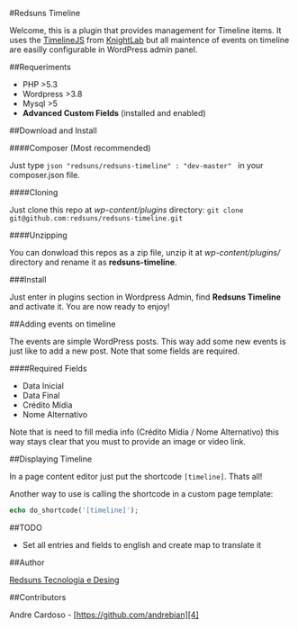 #Redsuns Timeline

Welcome, this is a plugin that provides management for Timeline items. It uses the [TimelineJS][1] from [KnightLab][2] but all maintence of events on timeline are easilly configurable in WordPress admin panel.

##Requeriments

* PHP >5.3
* Wordpress >3.8
* Mysql >5
* **Advanced Custom Fields** (installed and enabled)


##Download and Install

####Composer (Most recommended)

Just type ```json "redsuns/redsuns-timeline" : "dev-master" ``` in your composer.json file.


####Cloning

Just clone this repo at *wp-content/plugins* directory:
```git clone git@github.com:redsuns/redsuns-timeline.git```


####Unzipping

You can donwload this repos as a zip file, unzip it at *wp-content/plugins/* directory and rename it as **redsuns-timeline**.


###Install

Just enter in plugins section in Wordpress Admin, find **Redsuns Timeline** and activate it. You are now ready to enjoy!


##Adding events on timeline

The events are simple WordPress posts. This way add some new events is just like to add a new post. Note that some fields are required.

####Required Fields
* Data Inicial
* Data Final
* Crédito Mídia
* Nome Alternativo

Note that is need to fill media info (Crédito Mídia / Nome Alternativo) this way stays clear that you must to provide an image or video link.


##Displaying Timeline

In a page content editor just put the shortcode ```[timeline]```. Thats all!

Another way to use is calling the shortcode in a custom page template:
```php
echo do_shortcode('[timeline]');
```

##TODO

* Set all entries and fields to english and create map to translate it

##Author

[Redsuns Tecnologia e Desing][3]

##Contributors

Andre Cardoso - [https://github.com/andrebian][4]


  [1]: timeline.knightlab.com
  [2]: http://knightlab.northwestern.edu/
  [3]: http://redsuns.com.br
  [4]: https://github.com/andrebian